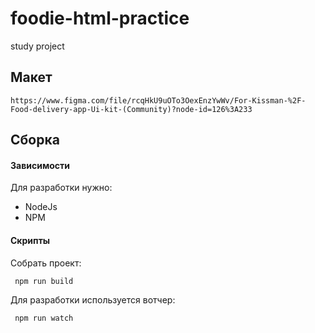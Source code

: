 # foodie-html-practice
study project

## Макет
```
https://www.figma.com/file/rcqHkU9uOTo3OexEnzYwWv/For-Kissman-%2F-Food-delivery-app-Ui-kit-(Community)?node-id=126%3A233
```

## Сборка

#### Зависимости

Для разработки нужно:

- NodeJs
- NPM

#### Скрипты

Собрать проект:

```
 npm run build
```

Для разработки используется вотчер:

```
 npm run watch
```